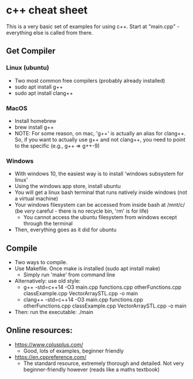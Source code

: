 # c++ cheat sheet

This is a very basic set of examples for using c++.
Start at "main.cpp" - everything else is called from there.

## Get Compiler

### Linux (ubuntu)
  * Two most common free compilers (probably already installed)
  * sudo apt install g++
  * sudo apt install clang++

### MacOS
  * Install homebrew
  * brew install g++
  * NOTE: For some reason, on mac, 'g++' is actually an alias for clang++. So, if you want to actually use g++ and not clang++, you need to point to the specific (e.g., g++ => g++-9)

### Windows
  * With windows 10, the easiest way is to install 'windows subsystem for linux'
  * Using the windows app store, install ubuntu
  * You will get a linux bash terminal that runs natively inside windows (not a virtual machine)
  * Your windows filesystem can be accessed from inside bash at /mnt/c/ (be *very* careful - there is no recycle bin, 'rm' is for life)
    * You cannot access the ubuntu filesystem from windows except through the terminal
  * Then, everything goes as it did for ubuntu


## Compile

  * Two ways to compile.
  * Use Makefile. Once make is installed (sudo apt install make)
    * Simply run 'make' from command line
  * Alternatively: use old style:
    * g++ -std=c++14 -O3 main.cpp functions.cpp otherFunctions.cpp classExample.cpp VectorArraySTL.cpp -o main
    * clang++ -std=c++14 -O3 main.cpp functions.cpp otherFunctions.cpp classExample.cpp VectorArraySTL.cpp -o main
  * Then: run the executable: ./main

## Online resources:

 * https://www.cplusplus.com/
    * Good, lots of examples, beginner friendly
 * https://en.cppreference.com/
   * The standard resource, extremely thorough and detailed. Not very beginner-friendly however (reads like a maths textbook)
